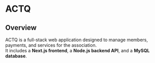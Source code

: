 # ACTQ

## Overview

ACTQ is a full-stack web application designed to manage members, payments, and services for the association.  
It includes a **Next.js frontend**, a **Node.js backend API**, and a **MySQL database**.